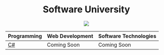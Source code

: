 <h1 align="center">Software University</h1>

<p align= "center" ><a href="https://softuni.bg/"><img src ="http://www.nakov.com/wp-content/uploads/2014/01/Software-University-Logo-blue-horizontal.png"></a></p>


| Programming                     | Web Development            | Software Technologies
| --------------------------------| -------------------------- | ----------------------------------|
|          [C#](#c)                    |         Coming Soon        |           Coming Soon             |
                            



